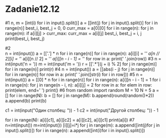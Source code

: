 # Zadanie12.12
#1
n, m = [int(i) for i in input().split()]
a = [[int(j) for j in input().split()] for i in range(n)]
best_i, best_j = 0, 0
curr_max = a[0][0]
for i in range(n):
    for j in range(m):
        if a[i][j] > curr_max:
            curr_max = a[i][j]
            best_i, best_j = i, j
print(best_i, best_j)

#2    
n = int(input())
a = [['.'] * n for i in range(n)]
for i in range(n):
    a[i][i] = '*'
    a[n // 2][i] = '*'
    a[i][n // 2] = '*'
    a[i][n - i - 1] = '*'
for row in a:
    print(' '.join(row))
#3
n = int(input('n = '))
m = int(input('m = '))
r = [['.*'[(j + i) % 2] for j in range(m)] for i in range(n)]
print(r)
#4
n = int(input())
a = [[abs(i - j) for j in range(n)] for i in range(n)]
for row in a:
    print(' '.join([str(i) for i in row]))
#5
n = int(input())
a = [[0] * n for i in range(n)]
for i in range(n):
    a[i][n - i - 1] = 1
for i in range(n):
    for j in range(n - i, n):
        a[i][j] = 2
for row in a:
    for elem in row:
        print(elem, end=' ')
    print()
#6
from random import random
M = 10
N = 5
a = []
for i in range(N):
    b = []
    for j in range(M):
        b.append(round(random()*2))
    a.append(b)
    print(b)
 
c1 = int(input("Один столбец: ")) - 1
c2 = int(input("Другой столбец: ")) - 1

for i in range(N):
    a[i][c1], a[i][c2] = a[i][c2], a[i][c1]
    print(a[i])
#7
n=int(input())
m=int(input())
[i][j]=i*j
for j in range(m):
    a.append([int(j)for j in input().split()])
for i in range(n):
    a.append([int(i)for i in input().split()])





